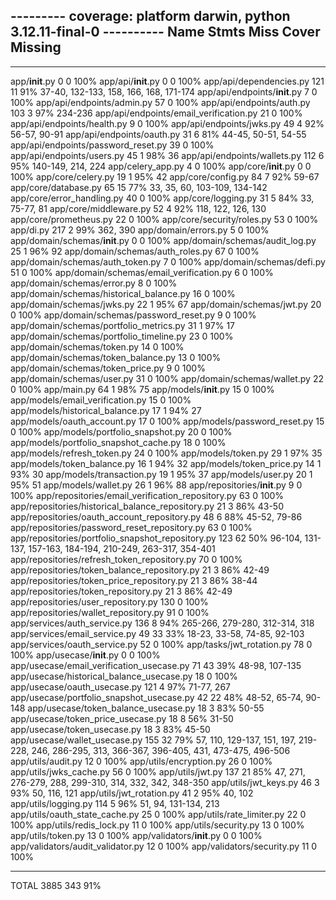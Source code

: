 --------- coverage: platform darwin, python 3.12.11-final-0 ----------
Name                                                Stmts   Miss  Cover   Missing
---

---

app/**init**.py 0 0 100%
app/api/**init**.py 0 0 100%
app/api/dependencies.py 121 11 91% 37-40, 132-133, 158, 166, 168, 171-174
app/api/endpoints/**init**.py 7 0 100%
app/api/endpoints/admin.py 57 0 100%
app/api/endpoints/auth.py 103 3 97% 234-236
app/api/endpoints/email_verification.py 21 0 100%
app/api/endpoints/health.py 9 0 100%
app/api/endpoints/jwks.py 49 4 92% 56-57, 90-91
app/api/endpoints/oauth.py 31 6 81% 44-45, 50-51, 54-55
app/api/endpoints/password_reset.py 39 0 100%
app/api/endpoints/users.py 45 1 98% 36
app/api/endpoints/wallets.py 112 6 95% 140-149, 214, 224
app/celery_app.py 4 0 100%
app/core/**init**.py 0 0 100%
app/core/celery.py 19 1 95% 42
app/core/config.py 84 7 92% 59-67
app/core/database.py 65 15 77% 33, 35, 60, 103-109, 134-142
app/core/error_handling.py 40 0 100%
app/core/logging.py 31 5 84% 33, 75-77, 81
app/core/middleware.py 52 4 92% 118, 122, 126, 130
app/core/prometheus.py 22 0 100%
app/core/security/roles.py 53 0 100%
app/di.py 217 2 99% 362, 390
app/domain/errors.py 5 0 100%
app/domain/schemas/**init**.py 0 0 100%
app/domain/schemas/audit_log.py 25 1 96% 92
app/domain/schemas/auth_roles.py 67 0 100%
app/domain/schemas/auth_token.py 7 0 100%
app/domain/schemas/defi.py 51 0 100%
app/domain/schemas/email_verification.py 6 0 100%
app/domain/schemas/error.py 8 0 100%
app/domain/schemas/historical_balance.py 16 0 100%
app/domain/schemas/jwks.py 22 1 95% 67
app/domain/schemas/jwt.py 20 0 100%
app/domain/schemas/password_reset.py 9 0 100%
app/domain/schemas/portfolio_metrics.py 31 1 97% 17
app/domain/schemas/portfolio_timeline.py 23 0 100%
app/domain/schemas/token.py 14 0 100%
app/domain/schemas/token_balance.py 13 0 100%
app/domain/schemas/token_price.py 9 0 100%
app/domain/schemas/user.py 31 0 100%
app/domain/schemas/wallet.py 22 0 100%
app/main.py 64 1 98% 75
app/models/**init**.py 15 0 100%
app/models/email_verification.py 15 0 100%
app/models/historical_balance.py 17 1 94% 27
app/models/oauth_account.py 17 0 100%
app/models/password_reset.py 15 0 100%
app/models/portfolio_snapshot.py 20 0 100%
app/models/portfolio_snapshot_cache.py 18 0 100%
app/models/refresh_token.py 24 0 100%
app/models/token.py 29 1 97% 35
app/models/token_balance.py 16 1 94% 32
app/models/token_price.py 14 1 93% 30
app/models/transaction.py 19 1 95% 37
app/models/user.py 20 1 95% 51
app/models/wallet.py 26 1 96% 88
app/repositories/**init**.py 9 0 100%
app/repositories/email_verification_repository.py 63 0 100%
app/repositories/historical_balance_repository.py 21 3 86% 43-50
app/repositories/oauth_account_repository.py 48 6 88% 45-52, 79-86
app/repositories/password_reset_repository.py 63 0 100%
app/repositories/portfolio_snapshot_repository.py 123 62 50% 96-104, 131-137, 157-163, 184-194, 210-249, 263-317, 354-401
app/repositories/refresh_token_repository.py 70 0 100%
app/repositories/token_balance_repository.py 21 3 86% 42-49
app/repositories/token_price_repository.py 21 3 86% 38-44
app/repositories/token_repository.py 21 3 86% 42-49
app/repositories/user_repository.py 130 0 100%
app/repositories/wallet_repository.py 91 0 100%
app/services/auth_service.py 136 8 94% 265-266, 279-280, 312-314, 318
app/services/email_service.py 49 33 33% 18-23, 33-58, 74-85, 92-103
app/services/oauth_service.py 52 0 100%
app/tasks/jwt_rotation.py 78 0 100%
app/usecase/**init**.py 0 0 100%
app/usecase/email_verification_usecase.py 71 43 39% 48-98, 107-135
app/usecase/historical_balance_usecase.py 18 0 100%
app/usecase/oauth_usecase.py 121 4 97% 71-77, 267
app/usecase/portfolio_snapshot_usecase.py 42 22 48% 48-52, 65-74, 90-148
app/usecase/token_balance_usecase.py 18 3 83% 50-55
app/usecase/token_price_usecase.py 18 8 56% 31-50
app/usecase/token_usecase.py 18 3 83% 45-50
app/usecase/wallet_usecase.py 155 32 79% 57, 110, 129-137, 151, 197, 219-228, 246, 286-295, 313, 366-367, 396-405, 431, 473-475, 496-506
app/utils/audit.py 12 0 100%
app/utils/encryption.py 26 0 100%
app/utils/jwks_cache.py 56 0 100%
app/utils/jwt.py 137 21 85% 47, 271, 276-279, 288, 299-310, 314, 332, 342, 348-350
app/utils/jwt_keys.py 46 3 93% 50, 116, 121
app/utils/jwt_rotation.py 41 2 95% 40, 102
app/utils/logging.py 114 5 96% 51, 94, 131-134, 213
app/utils/oauth_state_cache.py 25 0 100%
app/utils/rate_limiter.py 22 0 100%
app/utils/redis_lock.py 11 0 100%
app/utils/security.py 13 0 100%
app/utils/token.py 13 0 100%
app/validators/**init**.py 0 0 100%
app/validators/audit_validator.py 12 0 100%
app/validators/security.py 11 0 100%

---

TOTAL 3885 343 91%
